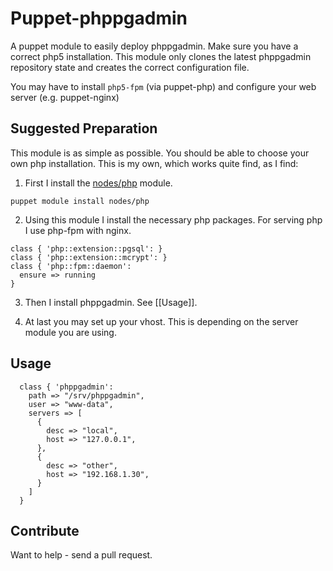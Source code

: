# Puppet-phppgadmin

A puppet module to easily deploy phppgadmin. Make sure you have a
correct php5 installation. This module only clones the latest
phppgadmin repository state and creates the correct configuration
file.

You may have to install `php5-fpm` (via puppet-php) and configure your
web server (e.g. puppet-nginx)

## Suggested Preparation

This module is as simple as possible. You should be able to choose
your own php installation. This is my own, which works quite find, as
I find:

1. First I install the
   [nodes/php](https://forge.puppetlabs.com/nodes/php) module.

```
puppet module install nodes/php
```

2. Using this module I install the necessary php packages. For serving
   php I use php-fpm with nginx.

```
class { 'php::extension::pgsql': }
class { 'php::extension::mcrypt': }
class { 'php::fpm::daemon':
  ensure => running
}
```

3. Then I install phppgadmin. See [[Usage]].

4. At last you may set up your vhost. This is depending on the server
   module you are using.

## Usage

```
  class { 'phppgadmin':
    path => "/srv/phppgadmin",
    user => "www-data",
    servers => [
      {
        desc => "local",
        host => "127.0.0.1",
      },
      {
        desc => "other",
        host => "192.168.1.30",
      }
    ]
  }
```

## Contribute

Want to help - send a pull request.
